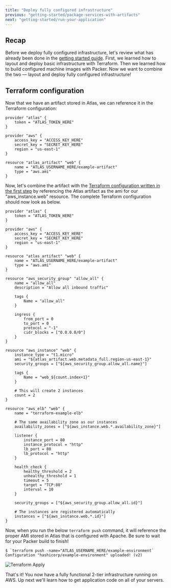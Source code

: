 ```yaml
---
title: "Deploy fully configured infrastructure"
previous: "getting-started/package-services-with-artifacts"
next: "getting-started/run-your-application"
---
```

## Recap
Before we deploy fully configured infrastructure, let's review what has already been done in the [getting started guide](/help/getting-started/getting-started-overview). First, we learned how to layout and deploy basic infrastructure with Terraform. Then we learned how to build configured machine images with Packer. Now we want to combine the two — layout and deploy fully configured infrastructure!

## Terraform configuration
Now that we have an artifact stored in Atlas, we can reference it in the Terraform configuration:

	provider "atlas" {
	    token = "ATLAS_TOKEN_HERE"
	}

	provider "aws" {
		access_key = "ACCESS_KEY_HERE"
		secret_key = "SECRET_KEY_HERE"
	    region = "us-east-1"
	}

	resource "atlas_artifact" "web" {
	    name = "ATLAS_USERNAME_HERE/example-artifact"
	    type = "aws.ami"
	}

Now, let's combine the artifact with the [Terraform configuration written in the first step](/help/getting-started/layout-infrastructure) by referencing the Atlas artifact as the ami for our "aws_instance.web" resource. The complete Terraform configuration should now look as below.

	provider "atlas" {
	    token = "ATLAS_TOKEN_HERE"
	}

	provider "aws" {
	    access_key = "ACCESS_KEY_HERE"
	    secret_key = "SECRET_KEY_HERE"
	    region = "us-east-1"
	}

	resource "atlas_artifact" "web" {
	    name = "ATLAS_USERNAME_HERE/example-artifact"
	    type = "aws.ami"
	}

	resource "aws_security_group" "allow_all" {
		name = "allow_all"
		description = "Allow all inbound traffic"

		tags {
			Name = "allow_all"
		}

		ingress {
			from_port = 0
			to_port = 0
			protocol = "-1"
			cidr_blocks = ["0.0.0.0/0"]
		}
	}

	resource "aws_instance" "web" {
	    instance_type = "t1.micro"
	    ami = "${atlas_artifact.web.metadata_full.region-us-east-1}"
	    security_groups = ["${aws_security_group.allow_all.name}"]

		tags {
			Name = "web_${count.index+1}"
		}

	    # This will create 2 instances
	    count = 2
	}

	resource "aws_elb" "web" {
	    name = "terraform-example-elb"

	    # The same availability zone as our instances
	    availability_zones = ["${aws_instance.web.*.availability_zone}"]

	    listener {
	        instance_port = 80
	        instance_protocol = "http"
	        lb_port = 80
	        lb_protocol = "http"
	    }

	    health_check {
			healthy_threshold = 2
			unhealthy_threshold = 1
			timeout = 5
			target = "TCP:80"
			interval = 10
	    }

	    security_groups = ["${aws_security_group.allow_all.id}"]

	    # The instances are registered automatically
	    instances = ["${aws_instance.web.*.id}"]
	}

Now, when you run the below `terraform push` command, it will reference the proper AMI stored in Atlas that is configured with Apache. Be sure to wait for your Packer build to finish!

	$ `terraform push -name="ATLAS_USERNAME_HERE/example-environment`
	Configuration "hashicorp/example-environment" uploaded! (v2)

![Terraform Apply](/help-images/example-terraform-apply.png)

That's it! You now have a fully functional 2-tier infrastructure running on AWS. Up next we'll learn how to get application code on all of your servers.
